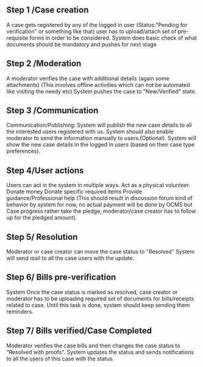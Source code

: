## Step 1 /Case creation ##
A case gets registered by any of the logged in user (Status:"Pending for verification" or something like that)
user has to upload/attach set of pre-requisite forms in order to be considered.
System does basic check of what documents should be mandatory and pushes for next stage

## Step 2 /Moderation ##
A moderator verifies the case with additional details (again some attachments)
(This involves offline activities which can not be automated like visiting the needy etc)
System pushes the case to "New/Verified" state.

## Step 3 /Communication ##
Communication/Publishing:
System will publish the new case details to all the interested users registered with us.
System should also enable moderator to send the information manually to users.(Optional).
System will show the new case details in the logged in users (based on their case type preferences).

## Step 4/User actions ##

Users can act in the system in multiple ways.
Act as a physical volunteer.
Donate money
Donate specific required items
Provide guidance/Professional help
(This should result in discussion forum kind of behavior by system for now, no actual payment will be done by OCMS but
Case progress rather take the pledge, moderator/case creator has to follow up for the pledged amount).

## Step 5/ Resolution ##
Moderator or case creator can move the case status to "Resolved"
System will send mail to all the case users with the update.

## Step 6/ Bills pre-verification ##
System
Once the case status is marked as resolved, case creator or moderator has to be uploading required set of documents for bills/receipts related to case.
Until this task is done, system should keep sending them reminders.

## Step 7/ Bills verified/Case Completed ##
Moderator verifies the case bills and then changes the case status to "Resolved with proofs".
System updates the status and sends notifications to all the users of this case with the status.